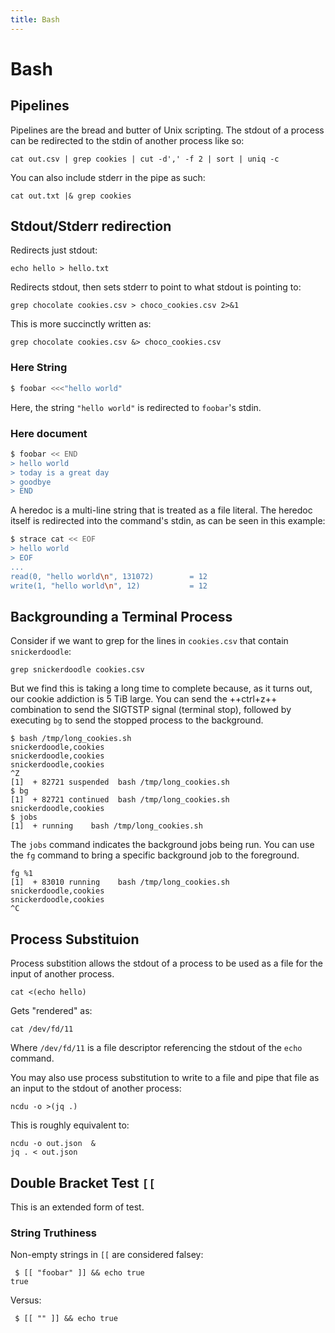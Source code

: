 ```yaml
---
title: Bash
---
```


Bash
=====

Pipelines
------

Pipelines are the bread and butter of Unix scripting. The stdout of a process can be redirected to the stdin of another process like so:

```
cat out.csv | grep cookies | cut -d',' -f 2 | sort | uniq -c
```

You can also include stderr in the pipe as such:

```
cat out.txt |& grep cookies
```

Stdout/Stderr redirection
---------------------------

Redirects just stdout:

```
echo hello > hello.txt
```

Redirects stdout, then sets stderr to point to what stdout is pointing to:

```
grep chocolate cookies.csv > choco_cookies.csv 2>&1
```

This is more succinctly written as:

```
grep chocolate cookies.csv &> choco_cookies.csv
```

### Here String

```bash
$ foobar <<<"hello world"
```

Here, the string `"hello world"` is redirected to `foobar`'s stdin.

### Here document

```bash
$ foobar << END
> hello world
> today is a great day
> goodbye
> END
```

A heredoc is a multi-line string that is treated as a file literal. The heredoc itself is redirected into the command's stdin, as can be seen in this example:

```bash
$ strace cat << EOF                               
> hello world                                                
> EOF
...
read(0, "hello world\n", 131072)        = 12
write(1, "hello world\n", 12)           = 12
```

Backgrounding a Terminal Process
--------------------------------

Consider if we want to grep for the lines in  `cookies.csv` that contain `snickerdoodle`:

```
grep snickerdoodle cookies.csv
```

But we find this is taking a long time to complete because, as it turns out, our cookie addiction is 5 TiB large. You can send the ++ctrl+z++ combination to send the SIGTSTP signal (terminal stop), followed by executing `bg` to send the stopped process to the background.

```
$ bash /tmp/long_cookies.sh
snickerdoodle,cookies
snickerdoodle,cookies
snickerdoodle,cookies
^Z
[1]  + 82721 suspended  bash /tmp/long_cookies.sh
$ bg
[1]  + 82721 continued  bash /tmp/long_cookies.sh
snickerdoodle,cookies                                                                                                                 
$ jobs
[1]  + running    bash /tmp/long_cookies.sh
```

The `jobs` command indicates the background jobs being run. You can use the `fg` command to bring a specific background job to the foreground.

```
fg %1
[1]  + 83010 running    bash /tmp/long_cookies.sh
snickerdoodle,cookies
snickerdoodle,cookies
^C
```


Process Substituion
---------------

Process substition allows the stdout of a process to be used as a file for the input of another process.

```
cat <(echo hello)
```

Gets "rendered" as:

```
cat /dev/fd/11
```

Where `/dev/fd/11` is a file descriptor referencing the stdout of the `echo` command.

You may also use process substitution to write to a file and pipe that file as an input to the stdout of another process:

```
ncdu -o >(jq .)
```

This is roughly equivalent to:

```
ncdu -o out.json  &
jq . < out.json
```

Double Bracket Test `[[`
--------------------

This is an extended form of test.

### String Truthiness

Non-empty strings in `[[` are considered falsey:

```
 $ [[ "foobar" ]] && echo true
true
```

Versus:

```
 $ [[ "" ]] && echo true 
```
